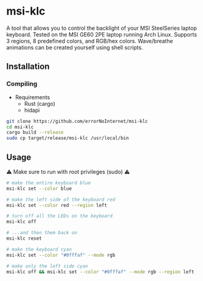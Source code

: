 # msi-klc
A tool that allows you to control the backlight of your MSI SteelSeries laptop keyboard. Tested on the MSI GE60 2PE laptop running Arch Linux.
Supports 3 regions, 8 predefined colors, and RGB/hex colors. Wave/breathe animations can be created yourself using shell scripts.

## Installation
### Compiling
- Requirements
	- Rust (cargo)
	- hidapi
```sh
git clone https://github.com/errorNoInternet/msi-klc
cd msi-klc
cargo build --release
sudo cp target/release/msi-klc /usr/local/bin
```

## Usage
:warning: Make sure to run with root privileges (sudo) :warning:
```sh
# make the entire keyboard blue
msi-klc set --color blue

# make the left side of the keyboard red
msi-klc set --color red --region left

# turn off all the LEDs on the keyboard
msi-klc off

# ...and then them back on
msi-klc reset

# make the keyboard cyan
msi-klc set --color "#0fffaf" --mode rgb

# make only the left side cyan
msi-klc off && msi-klc set --color "#0fffaf" --mode rgb --region left
```

